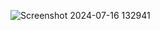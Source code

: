 ![Screenshot 2024-07-16 132941](https://github.com/user-attachments/assets/70f83946-b64c-4489-ab17-990443fceaf6)
